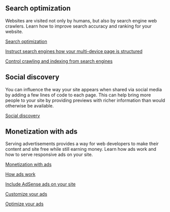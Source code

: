 







## Search optimization

Websites are visited not only by humans, but also by search engine web crawlers. Learn how to improve search accuracy and ranking for your website.


  [Search optimization](/web/fundamentals/discovery-and-monetization/search-optimization/?hl=en)

  
  [Instruct search engines how your multi-device page is structured](/web/fundamentals/discovery-and-monetization/search-optimization/url-structure?hl=en)
  
  [Control crawling and indexing from search engines](/web/fundamentals/discovery-and-monetization/search-optimization/control-crawling-and-indexing?hl=en)
  






## Social discovery

You can influence the way your site appears when shared via social media by adding a few lines of code to each page. This can help bring more people to your site by providing previews with richer information than would otherwise be available.


  [Social discovery](/web/fundamentals/discovery-and-monetization/social-discovery/?hl=en)

  






## Monetization with ads

Serving advertisements provides a way for web developers to make their content and site free while still earning money. Learn how ads work and how to serve responsive ads on your site.


  [Monetization with ads](/web/fundamentals/discovery-and-monetization/monetization-with-ads/?hl=en)

  
  [How ads work](/web/fundamentals/discovery-and-monetization/monetization-with-ads/how-ads-work?hl=en)
  
  [Include AdSense ads on your site](/web/fundamentals/discovery-and-monetization/monetization-with-ads/include-ads?hl=en)
  
  [Customize your ads](/web/fundamentals/discovery-and-monetization/monetization-with-ads/customize-ads?hl=en)
  
  [Optimize your ads](/web/fundamentals/discovery-and-monetization/monetization-with-ads/optimize-ads?hl=en)
  




